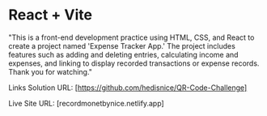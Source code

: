 # React + Vite
"This is a front-end development practice using HTML, CSS, and React to create a project named 'Expense Tracker App.' The project includes features such as adding and deleting entries, calculating income and expenses, and linking to display recorded transactions or expense records. Thank you for watching."


Links
Solution URL: [https://github.com/hedisnice/QR-Code-Challenge]

Live Site URL: [recordmonetbynice.netlify.app]
